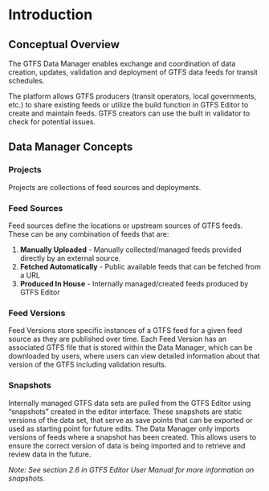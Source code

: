 # Introduction

## Conceptual Overview

The GTFS Data Manager enables exchange and coordination of data creation, updates, validation and deployment of GTFS data feeds for transit schedules.

The platform allows GTFS producers (transit operators, local governments, etc.) to share existing feeds or utilize the build function in GTFS Editor to create and maintain feeds. GTFS creators can use the built in validator to check for potential issues.

## Data Manager Concepts

### Projects

Projects are collections of feed sources and deployments.

### Feed Sources

Feed sources define the locations or upstream sources of GTFS feeds. These can be any combination of feeds that are:

1. **Manually Uploaded** - Manually collected/managed feeds provided directly by an external source.  
2. **Fetched Automatically** - Public available feeds that can be fetched from a URL
3. **Produced In House** - Internally managed/created feeds produced by GTFS Editor

### Feed Versions

Feed Versions store specific instances of a GTFS feed for a given feed source as they are published over time. Each Feed Version has an associated GTFS file that is stored within the Data Manager, which can be downloaded by users, where users can view detailed information about that version of the GTFS including validation results.

### Snapshots

Internally managed GTFS data sets are pulled from the GTFS Editor using “snapshots” created in the editor interface. These snapshots are static versions of the data set, that serve as save points that can be exported or used as starting point for future edits. The Data Manager only imports versions of feeds where a snapshot has been created. This allows users to ensure the correct version of data is being imported and to retrieve and review data in the future.



*Note: See section 2.6 in GTFS Editor User Manual for more information on snapshots.*
